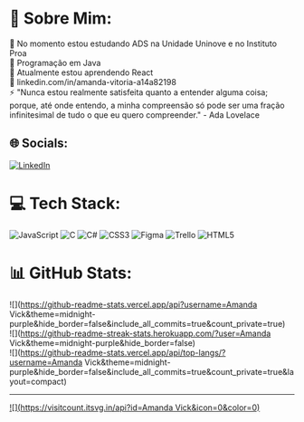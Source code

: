 # 💫 Sobre Mim:
🔭 No momento estou estudando ADS na Unidade Uninove e no Instituto Proa<br>🤝 Programação em Java<br>🌱 Atualmente estou aprendendo React<br>💬 linkedin.com/in/amanda-vitoria-a14a82198<br>⚡ "Nunca estou realmente satisfeita quanto a entender alguma coisa; porque, até onde entendo, a minha compreensão só pode ser uma fração infinitesimal de tudo o que eu quero compreender." - Ada Lovelace


## 🌐 Socials:
[![LinkedIn](https://img.shields.io/badge/LinkedIn-%230077B5.svg?logo=linkedin&logoColor=white)](https://linkedin.com/in/linkedin.com/in/amanda-vitoria-a14a82198) 

# 💻 Tech Stack:
![JavaScript](https://img.shields.io/badge/javascript-%23323330.svg?style=for-the-badge&logo=javascript&logoColor=%23F7DF1E) ![C](https://img.shields.io/badge/c-%2300599C.svg?style=for-the-badge&logo=c&logoColor=white) ![C#](https://img.shields.io/badge/c%23-%23239120.svg?style=for-the-badge&logo=c-sharp&logoColor=white) ![CSS3](https://img.shields.io/badge/css3-%231572B6.svg?style=for-the-badge&logo=css3&logoColor=white) 	![Figma](https://img.shields.io/badge/figma-%23F24E1E.svg?style=for-the-badge&logo=figma&logoColor=white) ![Trello](https://img.shields.io/badge/Trello-%23026AA7.svg?style=for-the-badge&logo=Trello&logoColor=white) ![HTML5](https://img.shields.io/badge/html5-%23E34F26.svg?style=for-the-badge&logo=html5&logoColor=white)
# 📊 GitHub Stats:
![](https://github-readme-stats.vercel.app/api?username=Amanda Vick&theme=midnight-purple&hide_border=false&include_all_commits=true&count_private=true)<br/>
![](https://github-readme-streak-stats.herokuapp.com/?user=Amanda Vick&theme=midnight-purple&hide_border=false)<br/>
![](https://github-readme-stats.vercel.app/api/top-langs/?username=Amanda Vick&theme=midnight-purple&hide_border=false&include_all_commits=true&count_private=true&layout=compact)

---
[![](https://visitcount.itsvg.in/api?id=Amanda Vick&icon=0&color=0)](https://visitcount.itsvg.in)
